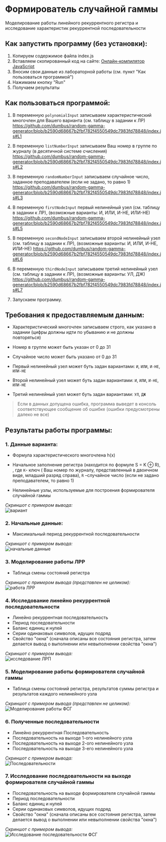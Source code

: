 ﻿# Формирователь случайной гаммы

Моделирование работы линейного рекуррентного регистра и исследование характеристик рекуррентной последовательности

## Как запустить программу (без установки):

1. Копируем содержимое файла index.js
2. Вставляем скопированный код на сайте: [Онлайн-компилятор JavaScript](https://www.programiz.com/javascript/online-compiler/)
3. Вносим свои данные из лабораторной работы (см. пункт "Как пользоваться программой")
4. Нажимаем кнопку "Run"
5. Получаем результаты

## Как пользоваться программой:

1. В переменную `polynomialInput` записываем характеристический многочлен для Вашего варианта (см. таблицу в задании к ЛР)
https://github.com/dumbus/random-gamma-generator/blob/b2590d68667b2fbf782f4550549dc7983fd78848/index.js#L1

2. В переменную `listNumberInput` записываем Ваш номер в группе по журналу (в десятичной системе счисления)
https://github.com/dumbus/random-gamma-generator/blob/b2590d68667b2fbf782f4550549dc7983fd78848/index.js#L2

3. В переменную `randomNumberInput` записываем случайное число, заданное преподавателем (если не задано, то равно 1)
https://github.com/dumbus/random-gamma-generator/blob/b2590d68667b2fbf782f4550549dc7983fd78848/index.js#L3

4. В переменную `firstNodeInput` первый нелинейный узел (см. таблицу в задании к ЛР), (возможные варианты: И, ИЛИ, И-НЕ, ИЛИ-НЕ)
https://github.com/dumbus/random-gamma-generator/blob/b2590d68667b2fbf782f4550549dc7983fd78848/index.js#L5

5. В переменную `secondNodeInput` записываем второй нелинейный узел (см. таблицу в задании к ЛР), (возможные варианты: И, ИЛИ, И-НЕ, ИЛИ-НЕ)
https://github.com/dumbus/random-gamma-generator/blob/b2590d68667b2fbf782f4550549dc7983fd78848/index.js#L6

6. В переменную `thirdNodeInput` записываем третий нелинейный узел (см. таблицу в задании к ЛР), (возможные варианты: УЛ, ДЖ)
https://github.com/dumbus/random-gamma-generator/blob/b2590d68667b2fbf782f4550549dc7983fd78848/index.js#L7

7. Запускаем программу.

## Требования к предоставляемым данным:

* Характеристический многочлен записываем строго, как указано в задании (цифры должны идти по убыванию и не должны повторяться)

* Номер в группе может быть указан от 0 до 31

* Случайное число может быть указано от 0 до 31

* Первый нелинейный узел может буть задан вариантами: `И`, `ИЛИ`, `И-НЕ`, `ИЛИ-НЕ`

* Второй нелинейный узел может буть задан вариантами: `И`, `ИЛИ`, `И-НЕ`, `ИЛИ-НЕ`

* Третий нелинейный узел может буть задан вариантами: `УЛ`, `ДЖ`

> Если в данных допущена ошибка, программа выведет в консоль соответствующее сообщение об ошибке (ошибки предусмотрены далеко не все)

## Результаты работы программы:

### 1. Данные варианта:

* Формула характеристического многочлена h(x)

* Начальное заполнение регистра (находится по формуле S = K ⊕ R), , где `K`- ключ ( Ваш номер по журналу, представленный в двоичном виде, младший разряд справа), `R` –случайное число (если не задано преподавателем, то  равно 1)

* Нелинейные узлы, используемые для построения формирователя случайной гаммы

*Скриншот с примером вывода:*  
![вариант](https://user-images.githubusercontent.com/79057837/235304368-383bfd9a-1096-42e8-ba6a-bc7372d72066.PNG)

### 2. Начальные данные:

* Максимальный период рекуррентной последовательности

*Скриншот с примером вывода:*  
![начальные данные](https://user-images.githubusercontent.com/79057837/235304388-ae417803-9b63-49ef-8aa9-bb8c76b8eee1.PNG)

### 3. Моделирование работы ЛРР

* Таблица смены состояний регистра

*Скриншот с примером вывода (представлен не целиком):*  
![работа ЛРР](https://user-images.githubusercontent.com/79057837/235304394-0c3a8b09-56f0-4dc8-a590-9060eff46142.PNG)

### 4. Исследование линейно рекуррентной последовательности

* Линейно рекуррентная последовательность
* Период последовательности
* Баланс единиц и нулей
* Серии одинаковых символов, идущих подряд
* Свойство "окна" (сначала описаны все состояния регистра, затем делается вывод о выполнении или невыполнении свойства "окна")

*Скриншот с примером вывода:*  
![исследование ЛРП](https://user-images.githubusercontent.com/79057837/235304422-eb6ffd94-4fcf-47e3-9fe0-fec0d0455c40.PNG)

### 5. Моделирование работы формирователя случайной гаммы

* Таблица смены состояний регистра, результатов суммы регистра и результатов каждого нелинейного узла

*Скриншот с примером вывода (представлен не целиком):*  
![Моделирование работы ФСГ](https://user-images.githubusercontent.com/79057837/235304446-265be311-70ba-4619-8aaf-43dfb8382b06.PNG)

### 6. Полученные последовательности

* Линейно рекуррентная Последовательность
* Последовательность на выходе 1-ого нелинейного узла
* Последовательность на выходе 2-ого нелинейного узла
* Последовательность на выходе 3-его нелинейного узла

*Скриншот с примером вывода:*  
![Последовательности](https://user-images.githubusercontent.com/79057837/235304459-666d8292-cc33-4406-8458-81389e8aa3b8.PNG)

### 7. Исследование последовательности на выходе формирователя случайной гаммы

* Последовательность на выходе формирователя случайной гаммы
* Период последовательности
* Баланс единиц и нулей
* Серии одинаковых символов, идущих подряд
* Свойство "окна" (сначала описаны все состояния регистра, затем делается вывод о выполнении или невыполнении свойства "окна")

*Скриншот с примером вывода:*  
![Исследование последовательности ФСГ](https://user-images.githubusercontent.com/79057837/235304469-5fd950b1-ef8c-420e-826f-9d5143ec1002.PNG)
